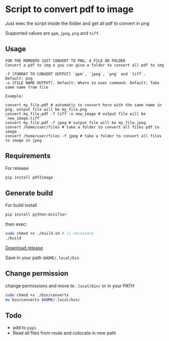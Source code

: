 # Script to convert pdf to image

Just exec the script inside the folder and get all pdf to convert in png

Supported values are `ppm`, `jpeg`, `png` and `tiff`.

## Usage

```
FOR THE MOMENTO JUST CONVERT TO PNG, A FILE OR FOLDER
Convert a pdf to img o you can give a folder to convert all pdf to img

-f [FORMAT TO CONVERT OUTPUT] `ppm`, `jpeg`, `png` and `tiff`. Default: png
-o [FILE NAME OUTPUT]. Default: Where to exec command. Default: Take same name from file

Example:

convert my_file.pdf # automatic to convert here with the same name in png, output file will be my_file.png
convert my_file.pdf -f tiff -o new_image # output file will be `new_image.tiff`
convert my_file.pdf -f jpeg # output file will be my_file.jpeg
convert /home/user/files # take a folder to convert all files pdf to image
convert /home/user/files -f jpeg # take a folder to convert all files to image in jpeg
```
## Requirements

For release

```bash
pip install pdf2image
```
## Generate build

For build install

```bash
pip install python-minifier
```

then exec:

```bash
sudo chmod +x ./build.sh # is necessary
./build
```

[Download release](https://raw.githubusercontent.com/jalmx/convert_pdf_img/master/bin/convertx)

Save in your path `$HOME/.local/bin`


## Change permission

change permissions and move to `.local/bin/` or in your PATH

```bash
sudo chmod +x ./bin/convertx
mv bin/convertx $HOME/.local/bin/
```

## Todo

- add to `pypi`
- Read all files from route and colocate in new path